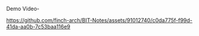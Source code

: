 Demo Video- 

https://github.com/finch-arch/BIT-Notes/assets/91012740/c0da775f-f99d-41da-aa0b-7c53baa116e9

